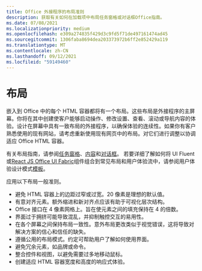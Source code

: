 ```yaml
---
title: Office 外接程序的布局准则
description: 获取有关如何在加载项中布局任务窗格或对话框Office指南。
ms.date: 07/08/2021
ms.localizationpriority: medium
ms.openlocfilehash: e309a274835f429d3c9fd5f71de497161474ad45
ms.sourcegitcommit: 1306faba8694dea203373972b6ff2e852429a119
ms.translationtype: MT
ms.contentlocale: zh-CN
ms.lasthandoff: 09/12/2021
ms.locfileid: "59149460"
---
```

# <a name="layout"></a>布局

嵌入到 Office 中的每个 HTML 容器都将有一个布局。这些布局是外接程序的主屏幕。你将在其中创建使客户能够启动操作、修改设置、查看、滚动或导航内容的体验。设计在屏幕中具有一致布局的外接程序，以确保体验的连续性。如果你有客户熟悉使用的现有网站，请考虑重新使用现有网页中的布局。对它们进行调整以协调适应 Office HTML 容器。

有关布局指南，请参阅[任务窗格](task-pane-add-ins.md)、[内容](content-add-ins.md)和[对话框](dialog-boxes.md)。 若要详细了解如何将 UI Fluent[](using-office-ui-fabric-react.md)或[React JS Office UI Fabric](fabric-core.md)组件组合到常见布局和用户体验流中，请参阅用户体验设计模式[模板](ux-design-pattern-templates.md)。

应用以下布局一般准则。

- 避免 HTML 容器上的边距过窄或过宽。20 像素是理想的默认值。
- 有意对齐元素。额外缩进和新对齐点应该有助于可视化层次结构。
- Office 接口在 4 像素网格上。旨在使元素之间的填充保持在 4 的倍数。
- 界面过于拥挤可能导致混乱，并抑制触控交互的易用性。
- 在各个屏幕之间保持布局一致性。意外布局更改类似于视觉错误，这将导致对解决方案的信心和信任的缺失。
- 遵循公用的布局模式。约定可帮助用户了解如何使用界面。
- 避免冗余元素，如品牌或命令。
- 整合控件和视图，以避免需要过多地移动鼠标。
- 创建适应 HTML 容器宽度和高度的响应式体验。
